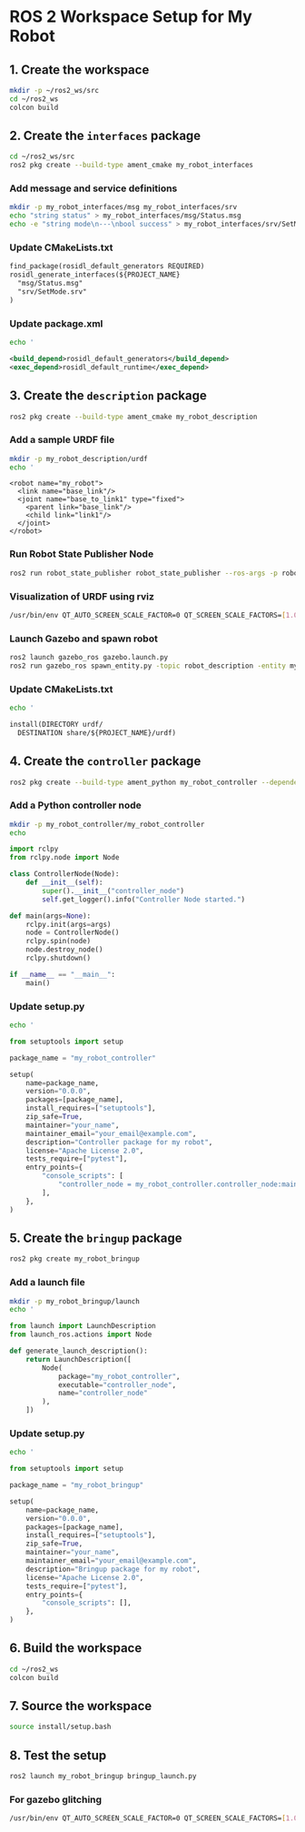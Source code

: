 # ROS 2 Workspace Setup for My Robot

## 1. Create the workspace
```bash
mkdir -p ~/ros2_ws/src
cd ~/ros2_ws
colcon build
```

## 2. Create the `interfaces` package
```bash
cd ~/ros2_ws/src
ros2 pkg create --build-type ament_cmake my_robot_interfaces
```

### Add message and service definitions
```bash
mkdir -p my_robot_interfaces/msg my_robot_interfaces/srv
echo "string status" > my_robot_interfaces/msg/Status.msg
echo -e "string mode\n---\nbool success" > my_robot_interfaces/srv/SetMode.srv
```

### Update CMakeLists.txt
```txt
find_package(rosidl_default_generators REQUIRED)
rosidl_generate_interfaces(${PROJECT_NAME}
  "msg/Status.msg"
  "srv/SetMode.srv"
)
```

### Update package.xml
```bash
echo '
```
```xml
<build_depend>rosidl_default_generators</build_depend>
<exec_depend>rosidl_default_runtime</exec_depend>
```

## 3. Create the `description` package
```bash
ros2 pkg create --build-type ament_cmake my_robot_description
```

### Add a sample URDF file
```bash
mkdir -p my_robot_description/urdf
echo '
```
```urdf
<robot name="my_robot">
  <link name="base_link"/>
  <joint name="base_to_link1" type="fixed">
    <parent link="base_link"/>
    <child link="link1"/>
  </joint>
</robot>
```

### Run Robot State Publisher Node
```bash
ros2 run robot_state_publisher robot_state_publisher --ros-args -p robot_description:="$(xacro ~/ros2_ws/src/my_robot_description/urdf/my_robot.urdf.xacro)"
```
### Visualization of URDF using rviz
```bash
/usr/bin/env QT_AUTO_SCREEN_SCALE_FACTOR=0 QT_SCREEN_SCALE_FACTORS=[1.0,1.0] ros2 launch urdf_tutorial display.launch.py model:=/home/srikanth/ros2_ws/src/my_robot_description/urdf/my_robot.urdf.xacro
```
### Launch Gazebo and spawn robot
```bash
ros2 launch gazebo_ros gazebo.launch.py
ros2 run gazebo_ros spawn_entity.py -topic robot_description -entity my_robot
```

### Update CMakeLists.txt
```bash
echo '
```
```txt
install(DIRECTORY urdf/
  DESTINATION share/${PROJECT_NAME}/urdf)
```


## 4. Create the `controller` package
```bash
ros2 pkg create --build-type ament_python my_robot_controller --dependencies rclpy
```

### Add a Python controller node
``` bash
mkdir -p my_robot_controller/my_robot_controller
echo 
```

``` python
import rclpy
from rclpy.node import Node

class ControllerNode(Node):
    def __init__(self):
        super().__init__("controller_node")
        self.get_logger().info("Controller Node started.")

def main(args=None):
    rclpy.init(args=args)
    node = ControllerNode()
    rclpy.spin(node)
    node.destroy_node()
    rclpy.shutdown()

if __name__ == "__main__":
    main()
```

### Update setup.py
```bash
echo '
```
``` py
from setuptools import setup

package_name = "my_robot_controller"

setup(
    name=package_name,
    version="0.0.0",
    packages=[package_name],
    install_requires=["setuptools"],
    zip_safe=True,
    maintainer="your_name",
    maintainer_email="your_email@example.com",
    description="Controller package for my robot",
    license="Apache License 2.0",
    tests_require=["pytest"],
    entry_points={
        "console_scripts": [
            "controller_node = my_robot_controller.controller_node:main",
        ],
    },
)
```

## 5. Create the `bringup` package
```bash 
ros2 pkg create my_robot_bringup 
```

### Add a launch file
```bash
mkdir -p my_robot_bringup/launch
echo '
```
```py
from launch import LaunchDescription
from launch_ros.actions import Node

def generate_launch_description():
    return LaunchDescription([
        Node(
            package="my_robot_controller",
            executable="controller_node",
            name="controller_node"
        ),
    ])
```

### Update setup.py
```bash
echo '
```

```py
from setuptools import setup

package_name = "my_robot_bringup"

setup(
    name=package_name,
    version="0.0.0",
    packages=[package_name],
    install_requires=["setuptools"],
    zip_safe=True,
    maintainer="your_name",
    maintainer_email="your_email@example.com",
    description="Bringup package for my robot",
    license="Apache License 2.0",
    tests_require=["pytest"],
    entry_points={
        "console_scripts": [],
    },
)
```
## 6. Build the workspace
```bash
cd ~/ros2_ws
colcon build
```

## 7. Source the workspace
```bash
source install/setup.bash
```
## 8. Test the setup
```bash
ros2 launch my_robot_bringup bringup_launch.py
```
### For gazebo glitching
```bash
/usr/bin/env QT_AUTO_SCREEN_SCALE_FACTOR=0 QT_SCREEN_SCALE_FACTORS=[1.0,1.0] /usr/bin/gazebo
```

